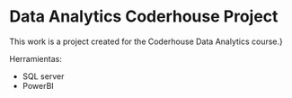 # Data Analytics Coderhouse Project
This work is a project created for the Coderhouse Data Analytics course.}

Herramientas:
- SQL server
- PowerBI
